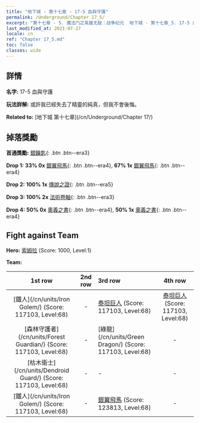 ```yaml
---
title: "地下城 - 第十七章 - 17-5 血與守護"
permalink: /Underground/Chapter 17_5/
excerpt: "第十七章 - 5. 魔法门之英雄无敌：战争纪元  地下城 - 第十七章_5. 17-5 血與守護"
last_modified_at: 2021-07-27
locale: cn
ref: "Chapter 17_5.md"
toc: false
classes: wide
---
```


## 詳情

 **名字:** 17-5 血與守護

 **玩法詳解:**       或許我已經失去了精靈的純真，但我不會後悔。

 **Related to:** [地下城 第十七章](/cn/Underground/Chapter 17/)

## 掉落獎勵

 **首通獎勵:** [銀鑰匙](/cn/Items/con_693/){: .btn .btn--era3}

 **Drop 1:** **33% 0x** [銀翼飛馬](/cn/Items/unt_202/){: .btn .btn--era4}, **67% 1x** [銀翼飛馬](/cn/Items/unt_202/){: .btn .btn--era4}

 **Drop 2:** **100% 1x** [傳說之證](/cn/Items/mat_67/){: .btn .btn--era5}

 **Drop 3:** **100% 2x** [法術卷軸](/cn/Items/con_694/){: .btn .btn--era3}

 **Drop 4:** **50% 0x** [奧義之書](/cn/Items/mat_60/){: .btn .btn--era4}, **50% 1x** [奧義之書](/cn/Items/mat_60/){: .btn .btn--era4}


## Fight against Team
 **Hero:** [索姆拉](/cn/heroes/Solmyr/) (Score: 1000, Level:1)

 **Team:**


  | 1st row | 2nd row | 3rd row | 4th row |
  |:----:|:----:|:----|:----:|
  | [鐵人](/cn/units/Iron Golem/) (Score: 117103, Level:68)  | - | [泰坦巨人](/cn/units/Giant/) (Score: 117103, Level:68)  | [泰坦巨人](/cn/units/Giant/) (Score: 117103, Level:68)  |
  | [森林守護者](/cn/units/Forest Guardian/) (Score: 117103, Level:68)  | - | [綠龍](/cn/units/Green Dragon/) (Score: 117103, Level:68)  | - |
  | [枯木衛士](/cn/units/Dendroid Guard/) (Score: 117103, Level:68)  | - | - | - |
  | [鐵人](/cn/units/Iron Golem/) (Score: 117103, Level:68)  | - | [銀翼飛馬](/cn/units/Pegasus/) (Score: 123813, Level:68)  | - |



